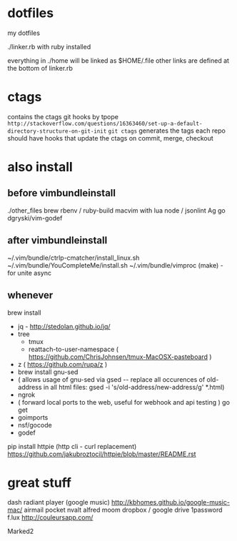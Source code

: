 dotfiles
========
my dotfiles

./linker.rb with ruby installed

everything in ./home will be linked as $HOME/.file
other links are defined at the bottom of linker.rb

# ctags
contains the ctags git hooks by tpope `http://stackoverflow.com/questions/16363460/set-up-a-default-directory-structure-on-git-init`
`git ctags` generates the tags
each repo should have hooks that update the ctags on commit, merge, checkout

# also install
## before vimbundleinstall
./other_files
brew
rbenv / ruby-build
macvim with lua
node / jsonlint
Ag
go
dgryski/vim-godef

## after vimbundleinstall
~/.vim/bundle/ctrlp-cmatcher/install_linux.sh
~/.vim/bundle/YouCompleteMe/install.sh
~/.vim/bundle/vimproc (make) - for unite async

## whenever
brew install
  - jq - http://stedolan.github.io/jq/
  - tree
	- tmux
	- reattach-to-user-namespace
			( https://github.com/ChrisJohnsen/tmux-MacOSX-pasteboard )
  - z
      ( https://github.com/rupa/z )
  - brew install gnu-sed
  -   ( allows usage of gnu-sed via gsed -- replace all occurences of old-address in all html files:  gsed -i 's/old-address/new-address/g' *.html)
  - ngrok
  -   ( forward local ports  to the web, useful for webhook and api testing )
go get
  - goimports
  - nsf/gocode
  - godef

pip install httpie (http cli - curl replacement)
	https://github.com/jakubroztocil/httpie/blob/master/README.rst



# great stuff

dash
radiant player (google music) http://kbhomes.github.io/google-music-mac/
airmail
pocket
nvalt
alfred
moom
dropbox / google drive
1password
f.lux
http://couleursapp.com/

Marked2
